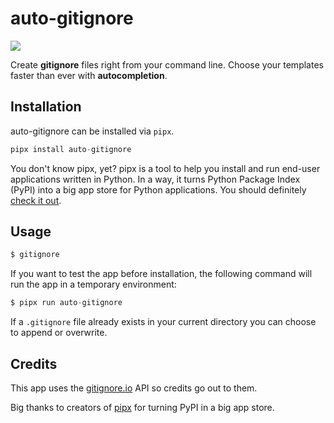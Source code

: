 # auto-gitignore

![](gitignore_demo.gif)

Create **gitignore** files right from your command line. Choose your templates faster than ever with **autocompletion**.

## Installation

auto-gitignore can be installed via `pipx`.

```py
pipx install auto-gitignore
```

You don't know pipx, yet? pipx is a tool to help you install and run end-user applications written in Python. In a way, it turns Python Package Index (PyPI) into a big app store for Python applications. You should definitely [check it out](https://pipxproject.github.io/pipx/).

## Usage

```py
$ gitignore
```
If you want to test the app before installation, the following command will run the app in a temporary environment:

```py
$ pipx run auto-gitignore
```
If a `.gitignore` file already exists in your current directory you can choose to append or overwrite.

## Credits

This app uses the [gitignore.io](https://gitignore.io/) API so credits go out to them.

Big thanks to creators of [pipx](https://pipxproject.github.io/pipx/) for turning PyPI in a big app store.